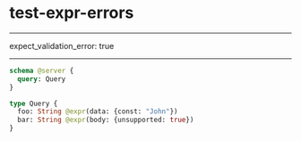 # test-expr-errors

---

expect_validation_error: true

---

```graphql @server
schema @server {
  query: Query
}

type Query {
  foo: String @expr(data: {const: "John"})
  bar: String @expr(body: {unsupported: true})
}
```
